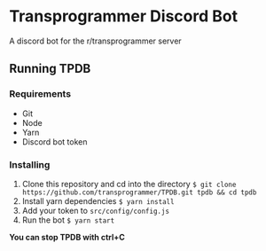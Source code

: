 # Transprogrammer Discord Bot

A discord bot for the r/transprogrammer server

## Running TPDB

### Requirements

* Git
* Node
* Yarn
* Discord bot token

### Installing

1) Clone this repository and cd into the directory `$ git clone https://github.com/transprogrammer/TPDB.git tpdb && cd tpdb`
1) Install yarn dependencies `$ yarn install`
1) Add your token to `src/config/config.js`
1) Run the bot `$ yarn start`

**You can stop TPDB with ctrl+C**
